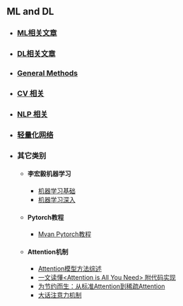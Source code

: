 ## ML and DL

- ### [ML相关文章](./MLArticles/) 

- ### [DL相关文章](./DLArticles/) 

- ### [General Methods](./general/) 

- ### [CV 相关](./CVPaper/) 

- ### [NLP 相关](./NLP/) 

- ### [轻量化网络](./轻量化网络/) 

- ### 其它类别

    - #### 李宏毅机器学习

        - [机器学习基础](./ML&DL-机器学习-李宏毅/目录.html) 
        - [机器学习深入](./ML&DL-MLDS/)  

    - #### Pytorch教程

        - [Mvan Pytorch教程](./ML&DL-Pytorch教程Mvan/目录.html)  

    - #### Attention机制

        - [Attention模型方法综述](https://mp.weixin.qq.com/s/sAYOXEjAdA91x3nliHNX8w) 
        - [一文读懂\<Attention is All You Need\> 附代码实现](https://mp.weixin.qq.com/s?__biz=MzIwMTc4ODE0Mw==&mid=2247486960&idx=1&sn=1b4b9d7ec7a9f40fa8a9df6b6f53bbfb&chksm=96e9d270a19e5b668875392da1d1aaa28ffd0af17d44f7ee81c2754c78cc35edf2e35be2c6a1&scene=21#wechat_redirect) 
        - [为节约而生：从标准Attention到稀疏Attention](https://mp.weixin.qq.com/s?__biz=MzIwMTc4ODE0Mw==&mid=2247498604&idx=1&sn=178bcb8827162a58a04d4ac131d03408&scene=0&ascene=37&devicetype=android-28&version=27000735&nettype=3gnet&abtest_cookie=BAABAAoACwASABMABAAjlx4AVpkeAM6ZHgD4mR4AAAA%3D&lang=zh_CN&pass_ticket=%2B33ttL5hp59cfjtaAq5o6kaSKL0Ty58q7M7hO1m7xKP6wvkQulpxPc0ZKIzza%2B6e&wx_header=1) 
        - [大话注意力机制](https://my.oschina.net/u/876354/blog/3061863) 

